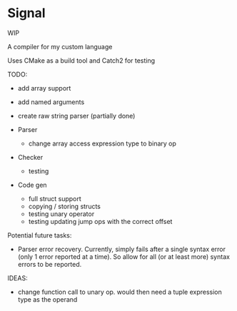 # Signal

WIP

A compiler for my custom language

Uses CMake as a build tool and Catch2 for testing

TODO:

- add array support
- add named arguments
- create raw string parser (partially done)

- Parser
    - change array access expression type to binary op
- Checker
    - testing
- Code gen
    - full struct support
    - copying / storing structs
    - testing unary operator
    - testing updating jump ops with the correct offset

Potential future tasks:
- Parser error recovery. Currently, simply fails after a single syntax error (only 1 error reported at a time). So allow for all (or at least more) syntax errors to be reported.

IDEAS:
- change function call to unary op. would then need a tuple expression type as the operand
